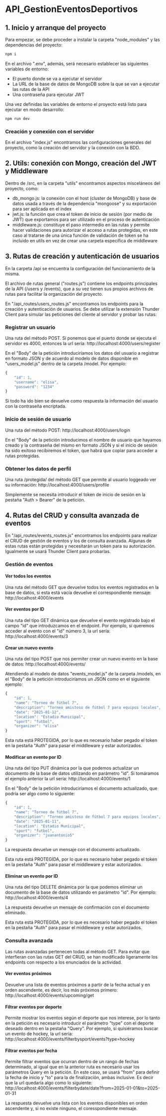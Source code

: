 # API_GestionEventosDeportivos

## 1. Inicio y arranque del proyecto

Para empezar, se debe proceder a instalar la carpeta "node_modules" y las dependencias del proyecto:
```js
npm i
```

En el archivo ".env", además, será necesario establecer las siguientes variables de entorno:

- El puerto donde se va a ejecutar el servidor
- La URL de la base de datos de MongoDB sobre la que se van a ejecutar las rutas de la API
- Una contraseña para ejecutar JWT

Una vez definidas las variables de entorno el proyecto está listo para ejecutar en modo desarrollo: 
```js
npm run dev
```

### Creación y conexión con el servidor

En el archivo "index.js" encontramos las configuraciones generales del proyecto, como la creación del servidor y la conexión con la BDD.

## 2. Utils: conexión con Mongo, creación del JWT y Middleware

Dentro de /src, en la carpeta "utils" encontramos aspectos misceláneos del proyecto, como:

- db_mongo.js: la conexión con el host (cluster de MongoDB) y base de datos usada a través de la dependencia "mongoose" y su exportación para ser aplicada en el index
- jwt.js: la función que crea el token de inicio de sesión (por medio de JWT) que exportamos para ser utilizado en el proceso de autenticación
- middleware.js: constituye el paso intermedio en las rutas y permite hacer validaciones para autorizar el acceso a rutas protegidas, en este caso al tratarse de una única función de validación de token se ha incluido en utils en vez de crear una carpeta específica de middleware

## 3. Rutas de creación y autenticación de usuarios

En la carpeta /api se encuentra la configuración del funcionamiento de la misma.

El archivo de rutas general ("routes.js") contiene los endpoints principales de la API (/users y /events), que a su vez tienen sus propios archivos de rutas para facilitar la organización del proyecto.

En "/api_routes/users_routes.js" encontramos los endpoints para la creación y autenticación de usuarios. Se debe utilizar la extensión Thunder Client para simular las peticiones del cliente al servidor y probar las rutas:

### Registrar un usuario

Una ruta del método POST. Si ponemos que el puerto donde se ejecuta el servidor es 4000, entonces la url sería:
http://localhost:4000/users/register

En el "Body" de la petición introduciríamos los datos del usuario a registrar en formato JSON y de acuerdo al modelo de datos disponible en "users_model.js" dentro de la carpeta /model. Por ejemplo:
```js
{
    "id": 1,
    "username": "elisa",
    "password": "1234"
}
```
Si todo ha ido bien se devuelve como respuesta la información del usuario con la contraseña encriptada.

### Inicio de sesión de usuario

Una ruta del método POST: http://localhost:4000/users/login

En el "Body" de la petición introducimos el nombre de usuario que hayamos creado y la contraseña del mismo en formato JSON y si el inicio de sesión ha sido exitoso recibiremos el token, que habrá que copiar para acceder a rutas protegidas.

### Obtener los datos de perfil

Una ruta /protegida/ del método GET que permite al usuario loggeado ver su información: http://localhost:4000/users/profile

Simplemente se necesita introducir el token de inicio de sesión en la pestaña "Auth > Bearer" de la petición.

## 4. Rutas del CRUD y consulta avanzada de eventos

En "/api_routes/events_routes.js" encontramos los endpoints para realizar el CRUD de gestión de eventos y los de consulta avanzada. Algunas de estas rutas están protegidas y necesitarán un token para su autorización. Igualmente se usará Thunder Client para probarlas.

### Gestión de eventos

#### Ver todos los eventos

Una ruta del método GET que devuelve todos los eventos registrados en la base de datos, si esta está vacía devuelve el correspondiente mensaje: http://localhost:4000/events

#### Ver eventos por ID

Una ruta del tipo GET dinámica que devuelve el evento registrado bajo el campo "id" que introduzcamos en el endpoint. Por ejemplo, si queremos acceder al evento con el "id" número 3, la url sería: http://localhost:4000/events/3

#### Crear un nuevo evento

Una ruta del tipo POST que nos permiter crear un nuevo evento en la base de datos: http://localhost:4000/events/

Atendiendo al modelo de datos "events_model.js" de la carpeta /models, en el "Body" de la petición introduciríamos un JSON como en el siguiente ejemplo:
```js
{
    "id": 1,
    "name": "Torneo de fútbol 7",
    "description": "Torneo amistoso de fútbol 7 para equipos locales",
    "date": "2025-01-12",
    "location": "Estadio Municipal",
    "sport": "futbol",
    "organizer": "elisa"
}
```

Esta ruta está PROTEGIDA, por lo que es necesario haber pegado el token en la pestaña "Auth" para pasar el middleware y estar autorizados.

#### Modificar un evento por ID

Una ruta del tipo PUT dinámica por la que podemos actualizar un documento de la base de datos utilizando en parámetro "id". Si tomáramos el ejemplo anterior la url sería: http://localhost:4000/events/1

En el "Body" de la petición introduciríamos el documento actualizado, que podría ser algo como lo siguiente:
```js
{
    "id": 1,
    "name": "Torneo de fútbol 7",
    "description": "Torneo amistoso de fútbol 7 para equipos locales",
    "date": "2025-01-11",
    "location": "Estadio Municipal",
    "sport": "futbol",
    "organizer": "juanantonio5"
}
```
La respuesta devuelve un mensaje con el documento actualizado.

Esta ruta está PROTEGIDA, por lo que es necesario haber pegado el token en la pestaña "Auth" para pasar el middleware y estar autorizados.

#### Eliminar un evento por ID

Una ruta del tipo DELETE dinámica por la que podemos eliminar un documento de la base de datos utilizando en parámetro "id". Por ejemplo: http://localhost:4000/events/4

La respuesta devuelve un mensaje de confirmación con el documento eliminado.

Esta ruta está PROTEGIDA, por lo que es necesario haber pegado el token en la pestaña "Auth" para pasar el middleware y estar autorizados.

### Consulta avanzada

Las rutas avanzadas pertenecen todas al método GET. Para evitar que interfieran con las rutas GET del CRUD, se han modificado ligeramente los endpoints con respecto a los enunciados de la actividad.

#### Ver eventos próximos

Devuelve una lista de eventos próximos a partir de la fecha actual y en orden ascendente, es decir, los más próximos primero: http://localhost:4000/events/upcoming/get

#### Filtrar eventos por deporte

Permite mostrar los eventos según el deporte que nos interese, por lo tanto en la petición es necesario introducir el parámetro "type" con el deporte deseado dentro en la pestaña "Query". Por ejemplo, si quisiéramos buscar un evento de hockey, la url sería: http://localhost:4000/events/filterbysport/events?type=hockey

#### Filtrar eventos por fecha

Permite filtrar eventos que ocurran dentro de un rango de fechas determinado, al igual que en la anterior ruta es necesario usar los parámetros Query en la petición. En este caso, se usará "from" para definir la fecha de inicio y "to" para la de finalización, ambas inclusive. Es decir que la url quedaría algo como lo siguiente: http://localhost:4000/events/filterbydate/date?from=2025-01-01&to=2025-01-31

La respuesta devuelve una lista con los eventos disponibles en orden ascendente y, si no existe ninguno, el coresspondiente mensaje.